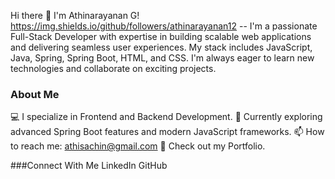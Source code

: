 Hi there 👋 I'm Athinarayanan G!
https://img.shields.io/github/followers/athinarayanan12
-- I'm a passionate Full-Stack Developer with expertise in building scalable web applications and delivering seamless user experiences. My stack includes JavaScript, Java, Spring, Spring Boot, HTML, and CSS. I'm always eager to learn new technologies and collaborate on exciting projects.

### About Me

💻 I specialize in Frontend and Backend Development.
🌱 Currently exploring advanced Spring Boot features and modern JavaScript frameworks.
📫 How to reach me: athisachin@gmail.com
📝 Check out my Portfolio.

###Connect With Me
LinkedIn
GitHub
